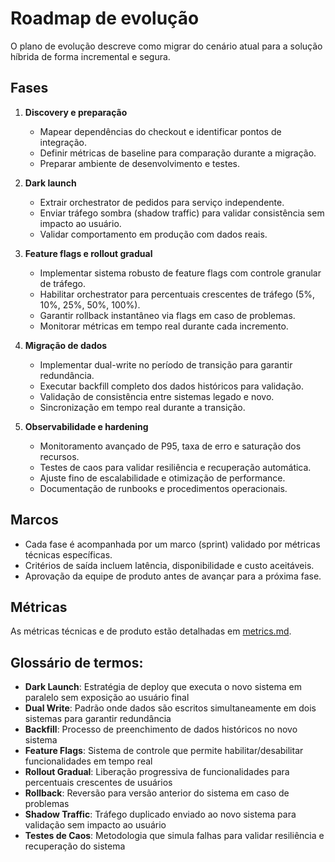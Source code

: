 # Roadmap de evolução

O plano de evolução descreve como migrar do cenário atual para a solução híbrida de forma incremental e segura.

## Fases

1. **Discovery e preparação**
   - Mapear dependências do checkout e identificar pontos de integração.
   - Definir métricas de baseline para comparação durante a migração.
   - Preparar ambiente de desenvolvimento e testes.

2. **Dark launch**
   - Extrair orchestrator de pedidos para serviço independente.
   - Enviar tráfego sombra (shadow traffic) para validar consistência sem impacto ao usuário.
   - Validar comportamento em produção com dados reais.

3. **Feature flags e rollout gradual**
   - Implementar sistema robusto de feature flags com controle granular de tráfego.
   - Habilitar orchestrator para percentuais crescentes de tráfego (5%, 10%, 25%, 50%, 100%).
   - Garantir rollback instantâneo via flags em caso de problemas.
   - Monitorar métricas em tempo real durante cada incremento.

4. **Migração de dados**
   - Implementar dual-write no período de transição para garantir redundância.
   - Executar backfill completo dos dados históricos para validação.
   - Validação de consistência entre sistemas legado e novo.
   - Sincronização em tempo real durante a transição.

5. **Observabilidade e hardening**
   - Monitoramento avançado de P95, taxa de erro e saturação dos recursos.
   - Testes de caos para validar resiliência e recuperação automática.
   - Ajuste fino de escalabilidade e otimização de performance.
   - Documentação de runbooks e procedimentos operacionais.

## Marcos
- Cada fase é acompanhada por um marco (sprint) validado por métricas técnicas específicas.
- Critérios de saída incluem latência, disponibilidade e custo aceitáveis.
- Aprovação da equipe de produto antes de avançar para a próxima fase.

## Métricas
As métricas técnicas e de produto estão detalhadas em [metrics.md](metrics.md).

## Glossário de termos:

- **Dark Launch**: Estratégia de deploy que executa o novo sistema em paralelo sem exposição ao usuário final
- **Dual Write**: Padrão onde dados são escritos simultaneamente em dois sistemas para garantir redundância
- **Backfill**: Processo de preenchimento de dados históricos no novo sistema
- **Feature Flags**: Sistema de controle que permite habilitar/desabilitar funcionalidades em tempo real
- **Rollout Gradual**: Liberação progressiva de funcionalidades para percentuais crescentes de usuários
- **Rollback**: Reversão para versão anterior do sistema em caso de problemas
- **Shadow Traffic**: Tráfego duplicado enviado ao novo sistema para validação sem impacto ao usuário
- **Testes de Caos**: Metodologia que simula falhas para validar resiliência e recuperação do sistema 
